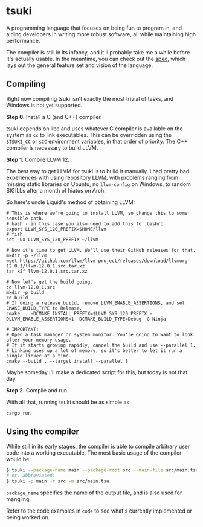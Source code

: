 # tsuki

A programming language that focuses on being fun to program in, and aiding developers in writing more robust software, all while maintaining high performance.

The compiler is still in its infancy, and it'll probably take me a while before it's actually usable. In the meantime, you can check out the [spec](spec.md), which lays out the general feature set and vision of the language.

## Compiling

Right now compiling tsuki isn't exactly the most trivial of tasks, and Windows is not yet supported.

**Step 0.** Install a C (and C++) compiler.

tsuki depends on libc and uses whatever C compiler is available on the system as `cc` to link executables. This can be overridden using the `$TSUKI_CC` or `$CC` environment variables, in that order of priority. The C++ compiler is necessary to build LLVM.

**Step 1.** Compile LLVM 12.

The best way to get LLVM for tsuki is to build it manually. I had pretty bad experiences with using repository LLVM, with problems ranging from missing static libraries on Ubuntu, no `llvm-config` on Windows, to random SIGILLs after a month of hiatus on Arch.

So here's uncle Liquid's method of obtaining LLVM:
```shell
# This is where we're going to install LLVM, so change this to some sensible path.
# bash - in this case you also need to add this to .bashrc
export LLVM_SYS_120_PREFIX=$HOME/llvm
# fish
set -Ux LLVM_SYS_120_PREFIX ~/llvm

# Now it's time to get LLVM. We'll use their GitHub releases for that.
mkdir -p ~/llvm
wget https://github.com/llvm/llvm-project/releases/download/llvmorg-12.0.1/llvm-12.0.1.src.tar.xz
tar xJf llvm-12.0.1.src.tar.xz

# Now let's get the build going.
cd llvm-12.0.1.src
mkdir -p build
cd build
# If doing a release build, remove LLVM_ENABLE_ASSERTIONS, and set CMAKE_BUILD_TYPE to Release.
cmake .. -DCMAKE_INSTALL_PREFIX=$LLVM_SYS_120_PREFIX -DLLVM_ENABLE_ASSERTIONS=1 -DCMAKE_BUILD_TYPE=Debug -G Ninja

# IMPORTANT:
# Open a task manager or system monitor. You're going to want to look after your memory usage.
# If it starts growing rapidly, cancel the build and use --parallel 1.
# Linking uses up a lot of memory, so it's better to let it run a single linker at a time.
cmake --build . --target install --parallel 8
```

Maybe someday I'll make a dedicated script for this, but today is not that day.

**Step 2.** Compile and run.

With all that, running tsuki should be as simple as:
```
cargo run
```

## Using the compiler

While still in its early stages, the compiler is able to compile arbitrary user code into a working executable. The most basic usage of the compiler would be:
```sh
$ tsuki --package-name main --package-root src --main-file src/main.tsu
# or, abbreviated:
$ tsuki -p main -r src -m src/main.tsu
```
`package_name` specifies the name of the output file, and is also used for mangling.

Refer to the code examples in `code` to see what's currently implemented or being worked on.
